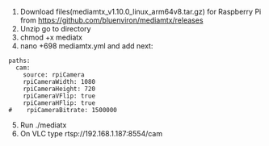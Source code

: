 1. Download files(mediamtx_v1.10.0_linux_arm64v8.tar.gz) for Raspberry Pi from https://github.com/bluenviron/mediamtx/releases
2. Unzip go to directory
3. chmod +x mediatx
4. nano +698 mediamtx.yml and add next:
```
paths:
  cam:
    source: rpiCamera
    rpiCameraWidth: 1080
    rpiCameraHeight: 720
    rpiCameraVFlip: true
    rpiCameraHFlip: true
#    rpiCameraBitrate: 1500000
```
5. Run ./mediatx
6. On VLC type rtsp://192.168.1.187:8554/cam
